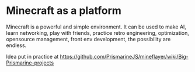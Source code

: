 # Minecraft as a platform

Minecraft is a powerful and simple environment.
It can be used to make AI, learn networking, play with friends, practice retro engineering, optimization, opensource management, front env development, the possibility are endless.

Idea put in practice at https://github.com/PrismarineJS/mineflayer/wiki/Big-Prismarine-projects
